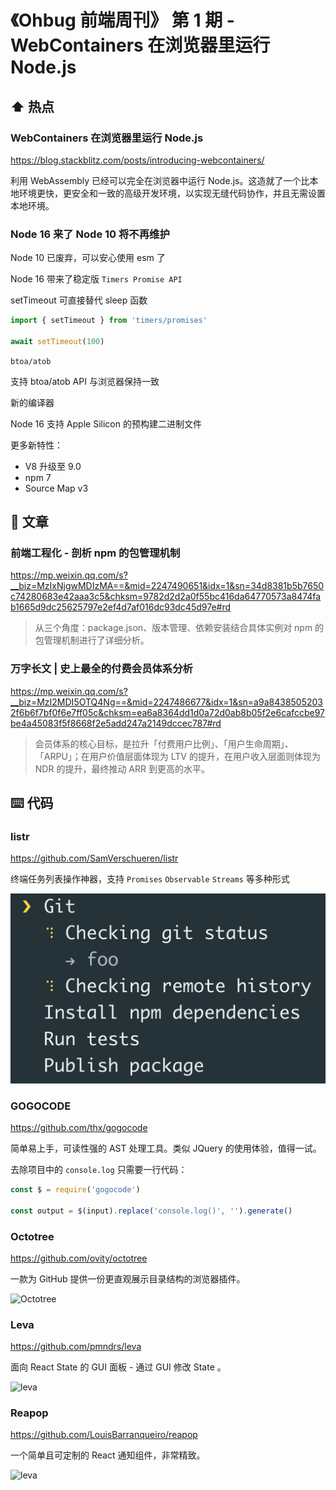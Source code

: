 # 《Ohbug 前端周刊》 第 1 期 - WebContainers 在浏览器里运行 Node.js

## ⬆️ 热点

### WebContainers 在浏览器里运行 Node.js

https://blog.stackblitz.com/posts/introducing-webcontainers/

利用 WebAssembly 已经可以完全在浏览器中运行 Node.js。这造就了一个比本地环境更快，更安全和一致的高级开发环境，以实现无缝代码协作，并且无需设置本地环境。

### Node 16 来了 Node 10 将不再维护

Node 10 已废弃，可以安心使用 esm 了

Node 16 带来了稳定版 `Timers Promise API`

setTimeout 可直接替代 sleep 函数

```js
import { setTimeout } from 'timers/promises'

await setTimeout(100)
```

`btoa/atob`

支持 btoa/atob API 与浏览器保持一致

新的编译器

Node 16 支持 Apple Silicon 的预构建二进制文件

更多新特性：

- V8 升级至 9.0
- npm 7
- Source Map v3

## 📝 文章

### 前端工程化 - 剖析 npm 的包管理机制

https://mp.weixin.qq.com/s?__biz=MzIxNjgwMDIzMA==&mid=2247490651&idx=1&sn=34d8381b5b7650c74280683e42aaa3c5&chksm=9782d2d2a0f55bc416da64770573a8474fab1665d9dc25625797e2ef4d7af016dc93dc45d97e#rd

> 从三个角度：package.json、版本管理、依赖安装结合具体实例对 npm 的包管理机制进行了详细分析。

### 万字长文 | 史上最全的付费会员体系分析

https://mp.weixin.qq.com/s?__biz=MzI2MDI5OTQ4Ng==&mid=2247486677&idx=1&sn=a9a84385052032f6b6f7bf0f6e7ff05c&chksm=ea6a8364dd1d0a72d0ab8b05f2e6cafccbe97be4a45083f5f8668f2e5add247a2149dccec787#rd

> 会员体系的核心目标，是拉升「付费用户比例」、「用户生命周期」、「ARPU」；在用户价值层面体现为 LTV 的提升，在用户收入层面则体现为 NDR 的提升，最终推动 ARR 到更高的水平。

## ⌨️ 代码

### listr

https://github.com/SamVerschueren/listr

终端任务列表操作神器，支持 `Promises` `Observable` `Streams` 等多种形式

![listr](https://raw.githubusercontent.com/SamVerschueren/listr/master/media/screenshot.gif)

### GOGOCODE

https://github.com/thx/gogocode

简单易上手，可读性强的 AST 处理工具。类似 JQuery 的使用体验，值得一试。

去除项目中的 `console.log` 只需要一行代码：

```js
const $ = require('gogocode')

const output = $(input).replace('console.log()', '').generate()
```

### Octotree

https://github.com/ovity/octotree

一款为 GitHub 提供一份更直观展示目录结构的浏览器插件。

![Octotree](https://raw.githubusercontent.com/ovity/octotree/master/assets/demo.png)

### Leva

https://github.com/pmndrs/leva

面向 React State 的 GUI 面板 - 通过 GUI 修改 State 。

![leva](https://raw.githubusercontent.com/pmndrs/leva/master/hero.png)

### Reapop

https://github.com/LouisBarranqueiro/reapop

一个简单且可定制的 React 通知组件，非常精致。

![leva](https://res.cloudinary.com/cpress/image/upload/w_1280,e_sharpen:60/omhbzjjakjzi73x2ybcr.jpg)
